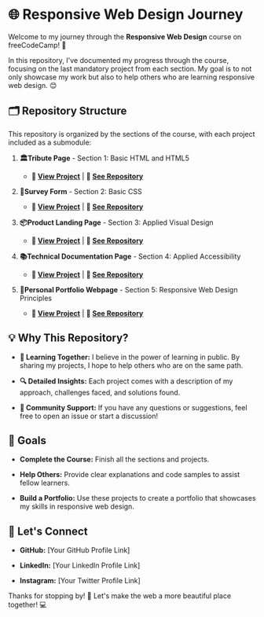 # 🌐 Responsive Web Design Journey

Welcome to my journey through the **Responsive Web Design** course on freeCodeCamp! 🚀

In this repository, I've documented my progress through the course, focusing on the last mandatory project from each section. My goal is to not only showcase my work but also to help others who are learning responsive web design. 😊

## 🗂️ Repository Structure

This repository is organized by the sections of the course, with each project included as a submodule:

1. **🏛️Tribute Page** - Section 1: Basic HTML and HTML5
    - **🔗 [View Project](submodule-link)** | **📂 [See Repository](submodule-repo-link)**

2. **📝Survey Form** - Section 2: Basic CSS
    - **🔗 [View Project](submodule-link)** | **📂 [See Repository](submodule-repo-link)**

3. **📦Product Landing Page** - Section 3: Applied Visual Design
    - **🔗 [View Project](submodule-link)** | **📂 [See Repository](submodule-repo-link)**

4. **📚Technical Documentation Page** - Section 4: Applied Accessibility
    - **🔗 [View Project](submodule-link)** | **📂 [See Repository](submodule-repo-link)**

5. **🎨Personal Portfolio Webpage** - Section 5: Responsive Web Design Principles
    - **🔗 [View Project](submodule-link)** | **📂 [See Repository](submodule-repo-link)**

## 💡 Why This Repository?

- **🌱 Learning Together:** I believe in the power of learning in public. By sharing my projects, I hope to help others who are on the same path.

- **🔍 Detailed Insights:** Each project comes with a description of my approach, challenges faced, and solutions found.

- **🤝 Community Support:** If you have any questions or suggestions, feel free to open an issue or start a discussion!

## 🎯 Goals

- **Complete the Course:** Finish all the sections and projects.

- **Help Others:** Provide clear explanations and code samples to assist fellow learners.

- **Build a Portfolio:** Use these projects to create a portfolio that showcases my skills in responsive web design.

## 📢 Let's Connect

- **GitHub:** [Your GitHub Profile Link]

- **LinkedIn:** [Your LinkedIn Profile Link]

- **Instagram:** [Your Twitter Profile Link]

Thanks for stopping by! 🌟 Let's make the web a more beautiful place together! 💻
